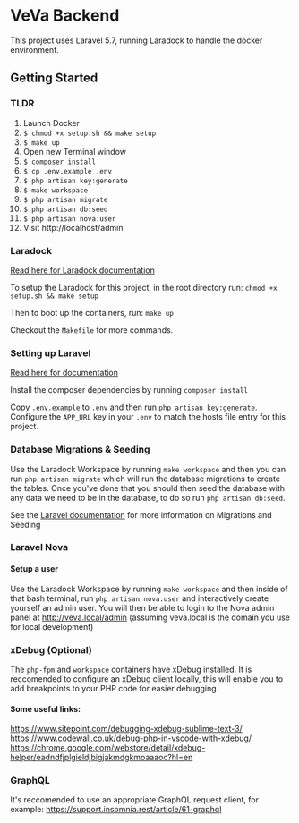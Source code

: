 # VeVa Backend

This project uses Laravel 5.7, running Laradock to handle the docker environment.

## Getting Started

### TLDR

1. Launch Docker
1. `$ chmod +x setup.sh && make setup`
1. `$ make up`
1. Open new Terminal window
1. `$ composer install`
1. `$ cp .env.example .env`
1. `$ php artisan key:generate`
1. `$ make workspace`
1. `$ php artisan migrate`
1. `$ php artisan db:seed`
1. `$ php artisan nova:user`
1. Visit http://localhost/admin

### Laradock
	
[Read here for Laradock documentation](https://laradock.io/documentation)

To setup the Laradock for this project, in the root directory run: `chmod +x setup.sh && make setup`

Then to boot up the containers, run: `make up`

Checkout the `Makefile` for more commands.

### Setting up Laravel

[Read here for documentation](https://laravel.com/docs/5.7/installation)

Install the composer dependencies by running `composer install`

Copy `.env.example` to `.env` and then run `php artisan key:generate`. Configure the `APP_URL` key in your `.env` to match the hosts file entry for this project.

### Database Migrations & Seeding
Use the Laradock Workspace by running `make workspace` and then you can run `php artisan migrate` which will run the database migrations to create the tables. Once you've done that you should then seed the database with any data we need to be in the database, to do so run `php artisan db:seed`.

See the [Laravel documentation](https://laravel.com/docs/5.7) for more information on Migrations and Seeding 

### Laravel Nova
#### Setup a user
Use the Laradock Workspace by running `make workspace` and then inside of that bash terminal, run `php artisan nova:user` and interactively create yourself an admin user. You will then be able to login to the Nova admin panel at http://veva.local/admin (assuming veva.local is the domain you use for local development)

### xDebug (Optional)

The `php-fpm` and `workspace` containers have xDebug installed. It is reccomended to configure an xDebug client locally, this will enable you to add breakpoints to your PHP code for easier debugging.

#### Some useful links:
https://www.sitepoint.com/debugging-xdebug-sublime-text-3/
https://www.codewall.co.uk/debug-php-in-vscode-with-xdebug/
https://chrome.google.com/webstore/detail/xdebug-helper/eadndfjplgieldjbigjakmdgkmoaaaoc?hl=en

### GraphQL

It's reccomended to use an appropriate GraphQL request client, for example: https://support.insomnia.rest/article/61-graphql
